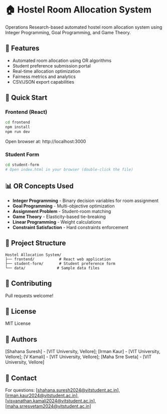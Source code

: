 # 🏠 Hostel Room Allocation System

Operations Research-based automated hostel room allocation system using Integer Programming, Goal Programming, and Game Theory.

## 🎯 Features
- Automated room allocation using OR algorithms
- Student preference submission portal
- Real-time allocation optimization
- Fairness metrics and analytics
- CSV/JSON export capabilities

## 🚀 Quick Start

### Frontend (React)
```bash
cd frontend
npm install
npm run dev
```

Open browser at: http://localhost:3000

### Student Form
```bash
cd student-form
# Open index.html in your browser (double-click the file)
```

## 📊 OR Concepts Used
- **Integer Programming** - Binary decision variables for room assignment
- **Goal Programming** - Multi-objective optimization
- **Assignment Problem** - Student-room matching
- **Game Theory** - Elasticity-based tie-breaking
- **Linear Programming** - Weight calculations
- **Constraint Satisfaction** - Hard constraints enforcement

## 📁 Project Structure
```
Hostel Allocation System/
├── frontend/           # React web application
├── student-form/       # Student preference form
└── data/              # Sample data files
```


## 🤝 Contributing
Pull requests welcome!

## 📄 License
MIT License

## 👥 Authors
[Shahana Suresh] - [VIT University, Vellore];
[Irman Kaur] - [VIT University, Vellore];
[V Kamali] - [VIT University, Vellore];
[Maha Srre Sveta] - [VIT University, Vellore]

## 📧 Contact
For questions: [shahana.suresh2024@vitstudent.ac.in], [irman.kaur2024@vitstudent.ac.in], [visvanathan.kamali2024@vitstudent.ac.in], [maha.srresvetam2024@vitstudent.ac.in]
